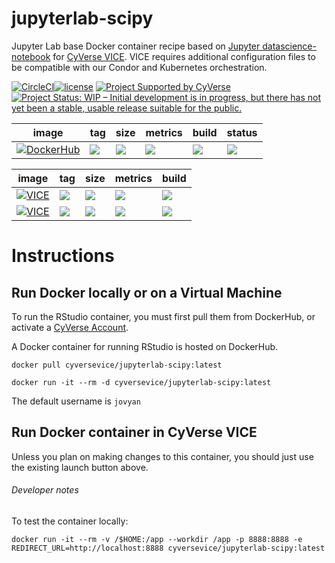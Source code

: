 # jupyterlab-scipy
Jupyter Lab base Docker container recipe based on [Jupyter datascience-notebook](https://hub.docker.com/r/jupyter/scipy-notebook) for [CyVerse VICE](https://cyverse-visual-interactive-computing-environment.readthedocs-hosted.com/en/latest/index.html). VICE requires additional configuration files to be compatible with our Condor and Kubernetes orchestration. 

[![CircleCI](https://circleci.com/gh/cyverse-vice/jupyterlab-scipy.svg?style=svg)](https://circleci.com/gh/cyverse-vice/jupyterlab-scipy)[![license](https://img.shields.io/badge/license-GPLv3-blue.svg)](https://opensource.org/licenses/GPL-3.0)
[![Project Supported by CyVerse](https://img.shields.io/badge/Supported%20by-CyVerse-blue.svg)](https://www.cyverse.org) [![Project Status: WIP – Initial development is in progress, but there has not yet been a stable, usable release suitable for the public.](https://www.repostatus.org/badges/latest/wip.svg)](https://www.repostatus.org/#wip)

image | tag | size | metrics | build | status |  
----- | --- | ---- | ------- | ------|--------|
[![DockerHub](https://img.shields.io/badge/DockerHub-brightgreen.svg?style=popout&logo=Docker)](https://hub.docker.com/r/cyversevice/jupyterlab-scipy) | [![](https://images.microbadger.com/badges/version/cyversevice/jupyterlab-scipy.svg)](https://microbadger.com/images/cyversevice/jupyterlab-scipy "latest") |  [![](https://images.microbadger.com/badges/image/cyversevice/jupyterlab-scipy.svg)](https://microbadger.com/images/cyversevice/jupyterlab-scipy "latest") | [![](https://img.shields.io/docker/pulls/cyversevice/jupyterlab-scipy.svg)](https://hub.docker.com/r/cyversevice/jupyterlab-scipy)  |  [![](https://img.shields.io/docker/cloud/automated/cyversevice/jupyterlab-scipy.svg)](https://hub.docker.com/r/cyversevice/jupyterlab-scipy/builds) | [![](https://img.shields.io/docker/build/cyversevice/jupyterlab-scipy.svg)](https://cloud.docker.com/u/cyversevice/repository/docker/cyversevice/jupyterlab-scipy)

image | tag | size | metrics | build |
----- | ----| ---- | ------- | ------|
[![VICE](https://img.shields.io/badge/CyVerse-VICE-blue.svg?style=popout&logo=Docker&color=#1488C6)]()| [![](https://images.microbadger.com/badges/version/cyversevice/jupyterlab-scipy.svg)](https://microbadger.com/images/cyversevice/jupyterlab-scipy "latest") | [![](https://images.microbadger.com/badges/image/cyversevice/jupyterlab-scipy.svg)](https://microbadger.com/images/cyversevice/jupyterlab-scipy) | [![](https://img.shields.io/docker/pulls/cyversevice/jupyterlab-scipy/latest.svg)](https://hub.docker.com/r/cyversevice/jupyterlab-scipy)  |  [![](https://img.shields.io/docker/automated/cyversevice/jupyterlab-scipy.svg)](https://hub.docker.com/r/cyversevice/jupyterlab-scipy)
[![VICE](https://img.shields.io/badge/CyVerse-VICE-blue.svg?style=popout&logo=Docker&color=#1488C6)]()|[![](https://images.microbadger.com/badges/version/cyversevice/jupyterlab-scipy:earthlab-latest.svg)](https://microbadger.com/images/cyversevice/jupyterlab-scipy:earthlab-latest "earthlab-latest") | [![](https://images.microbadger.com/badges/image/cyversevice/jupyterlab-scipy:earthlab-latest.svg)](https://microbadger.com/images/cyversevice/jupyterlab-scipy:earthlab-latest "earthlab-latest")| [![](https://img.shields.io/docker/pulls/cyversevice/jupyterlab-scipy/earthlab-latest.svg)](https://hub.docker.com/r/cyversevice/jupyterlab-scipy/earthlab-latest)  |  [![](https://img.shields.io/docker/automated/cyversevice/jupyterlab-scipy/earthlab-latest.svg)](https://hub.docker.com/r/cyversevice/jupyterlab-scipy/earthlab-latest)

# Instructions

## Run Docker locally or on a Virtual Machine

To run the RStudio container, you must first pull them from DockerHub, or activate a [CyVerse Account](https://user.cyverse.org/services/mine).

A Docker container for running RStudio is hosted on DockerHub.

```
docker pull cyversevice/jupyterlab-scipy:latest
```

```
docker run -it --rm -d cyversevice/jupyterlab-scipy:latest
```

The default username is `jovyan`

## Run Docker container in CyVerse VICE

Unless you plan on making changes to this container, you should just use the existing launch button above. 

###### Developer notes

To test the container locally:

```
docker run -it --rm -v /$HOME:/app --workdir /app -p 8888:8888 -e REDIRECT_URL=http://localhost:8888 cyversevice/jupyterlab-scipy:latest
```
